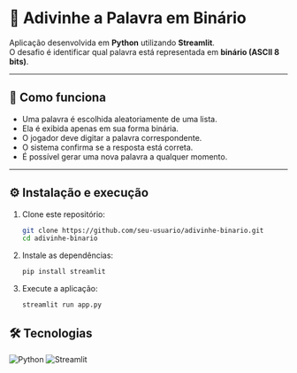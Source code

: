 # 🧩 Adivinhe a Palavra em Binário  

Aplicação desenvolvida em **Python** utilizando **Streamlit**.  
O desafio é identificar qual palavra está representada em **binário (ASCII 8 bits)**.  

---

## 📖 Como funciona  
- Uma palavra é escolhida aleatoriamente de uma lista.  
- Ela é exibida apenas em sua forma binária.  
- O jogador deve digitar a palavra correspondente.  
- O sistema confirma se a resposta está correta.  
- É possível gerar uma nova palavra a qualquer momento.  

---

## ⚙️ Instalação e execução  

1. Clone este repositório:  
   ```bash
   git clone https://github.com/seu-usuario/adivinhe-binario.git
   cd adivinhe-binario

2. Instale as dependências:

   ```bash
   pip install streamlit
   ```

3. Execute a aplicação:

   ```bash
   streamlit run app.py
   ```

## 🛠 Tecnologias

![Python](https://img.shields.io/badge/Python-3776AB?style=for-the-badge\&logo=python\&logoColor=white)
![Streamlit](https://img.shields.io/badge/Streamlit-FF4B4B?style=for-the-badge\&logo=streamlit\&logoColor=white)


